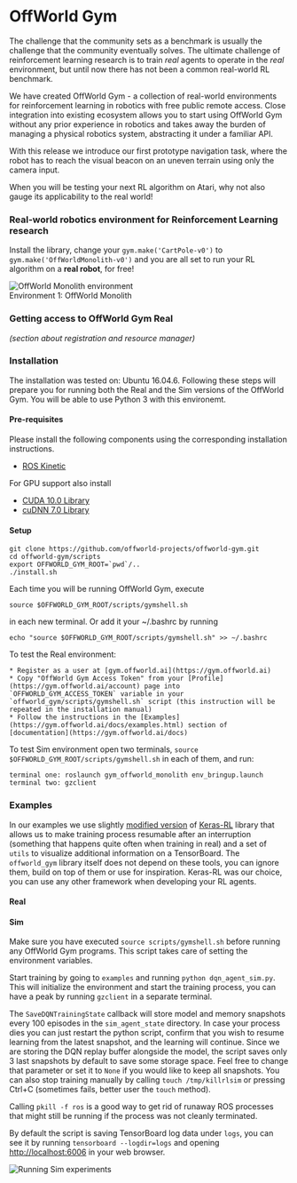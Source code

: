 # OffWorld Gym
The challenge that the community sets as a benchmark is usually the challenge that the community eventually solves. The ultimate challenge of reinforcement learning research is to train *real* agents to operate in the *real* environment, but until now there has not been a common real-world RL benchmark.

We have created OffWorld Gym - a collection of real-world environments for reinforcement learning in robotics with free public remote access. Close integration into existing ecosystem allows you to start using OffWorld Gym without any prior experience in robotics and takes away the burden of managing a physical robotics system, abstracting it under a familiar API.

With this release we introduce our first prototype navigation task, where the robot has to reach the visual beacon on an uneven terrain using only the camera input.

When you will be testing your next RL algorithm on Atari, why not also gauge its applicability to the real world!



### Real-world robotics environment for Reinforcement Learning research

Install the library, change your `gym.make('CartPole-v0')` to `gym.make('OffWorldMonolith-v0')` and you are all set to run your RL algorithm on a **real robot**, for free!

![OffWorld Monolith environment](https://github.com/offworld-projects/offworld-gym/blob/develop/docs/images/offworld-gym-monolith-v1.png)  
Environment 1: OffWorld Monolith



### Getting access to OffWorld Gym Real
*(section about registration and resource manager)*



### Installation
The installation was tested on: Ubuntu 16.04.6. Following these steps will prepare you for running both the Real and the Sim versions of the OffWorld Gym. You will be able to use Python 3 with this environemt.

#### Pre-requisites
Please install the following components using the corresponding installation instructions.

  * [ROS Kinetic](http://wiki.ros.org/kinetic/Installation/Ubuntu)
  
For GPU support also install

  * [CUDA 10.0 Library](https://developer.nvidia.com/cuda-10.0-download-archive)
  * [cuDNN 7.0 Library](https://developer.nvidia.com/cudnn)



#### Setup
```
git clone https://github.com/offworld-projects/offworld-gym.git
cd offworld-gym/scripts
export OFFWORLD_GYM_ROOT=`pwd`/..
./install.sh
```

Each time you will be running OffWorld Gym, execute
```
source $OFFWORLD_GYM_ROOT/scripts/gymshell.sh
```
in each new terminal. Or add it  your ~/.bashrc by running
```
echo "source $OFFWORLD_GYM_ROOT/scripts/gymshell.sh" >> ~/.bashrc
```

To test the Real environment:	
	
    * Register as a user at [gym.offworld.ai](https://gym.offworld.ai)
    * Copy "OffWorld Gym Access Token" from your [Profile](https://gym.offworld.ai/account) page into `OFFWORLD_GYM_ACCESS_TOKEN` variable in your `offworld_gym/scripts/gymshell.sh` script (this instruction will be repeated in the installation manual)
    * Follow the instructions in the [Examples](https://gym.offworld.ai/docs/examples.html) section of [documentation](https://gym.offworld.ai/docs)

To test Sim environment open two terminals, `source $OFFWORLD_GYM_ROOT/scripts/gymshell.sh` in each of them, and run:  
```
terminal one: roslaunch gym_offworld_monolith env_bringup.launch  
terminal two: gzclient  
```



### Examples
In our examples we use slightly [modified version](https://github.com/offworld-projects/keras-rl/tree/offworld-gym) of [Keras-RL](https://github.com/keras-rl/keras-rl) library that allows us to make training process resumable after an interruption (something that happens quite often when training in real) and a set of `utils` to visualize additional information on a TensorBoard. The `offworld_gym` library itself does not depend on these tools, you can ignore them, build on top of them or use for inspiration. Keras-RL was our choice, you can use any other framework when developing your RL agents.

#### Real


#### Sim

Make sure you have executed `source scripts/gymshell.sh` before running any OffWorld Gym programs. This script takes care of setting the environment variables.

Start training by going to `examples` and running `python dqn_agent_sim.py`. This will initialize the environment and start the training process, you can have a peak by running `gzclient` in a separate terminal.

The `SaveDQNTrainingState` callback will store model and memory snapshots every 100 episodes in the `sim_agent_state` directory. In case your process dies you can just restart the python script, confirm that you wish to resume learning from the latest snapshot, and the learning will continue. Since we are storing the DQN replay buffer alongside the model, the script saves only 3 last snapshots by default to save some storage space. Feel free to change that parameter or set it to `None` if you would like to keep all snapshots. You can also stop training manually by calling `touch /tmp/killrlsim` or pressing Ctrl+C (sometimes fails, better user the `touch` method).

Calling `pkill -f ros` is a good way to get rid of runaway ROS processes that might still be running if the process was not cleanly terminated.

By default the script is saving TensorBoard log data under `logs`, you can see it by running `tensorboard --logdir=logs` and opening [http://localhost:6006](http://localhost:6006) in your web browser. 

![Running Sim experiments](https://github.com/offworld-projects/offworld-gym/blob/develop/docs/images/running-sim-experiments.png)  